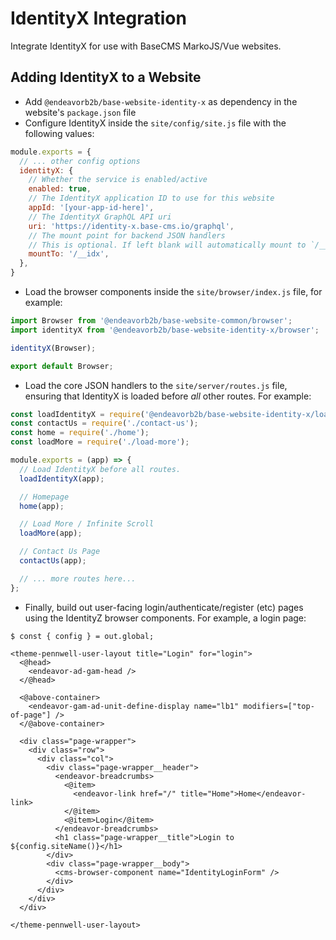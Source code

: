 # IdentityX Integration
Integrate IdentityX for use with BaseCMS MarkoJS/Vue websites.

## Adding IdentityX to a Website
- Add `@endeavorb2b/base-website-identity-x` as dependency in the website's `package.json` file
- Configure IdentityX inside the `site/config/site.js` file with the following values:
```js
module.exports = {
  // ... other config options
  identityX: {
    // Whether the service is enabled/active
    enabled: true,
    // The IdentityX application ID to use for this website
    appId: '[your-app-id-here]',
    // The IdentityX GraphQL API uri
    uri: 'https://identity-x.base-cms.io/graphql',
    // The mount point for backend JSON handlers
    // This is optional. If left blank will automatically mount to `/__idx`
    mountTo: '/__idx',
  },
}
```
- Load the browser components inside the `site/browser/index.js` file, for example:
```js
import Browser from '@endeavorb2b/base-website-common/browser';
import identityX from '@endeavorb2b/base-website-identity-x/browser';

identityX(Browser);

export default Browser;
```
- Load the core JSON handlers to the `site/server/routes.js` file, ensuring that IdentityX is loaded before _all_ other routes. For example:
```js
const loadIdentityX = require('@endeavorb2b/base-website-identity-x/load-from-config');
const contactUs = require('./contact-us');
const home = require('./home');
const loadMore = require('./load-more');

module.exports = (app) => {
  // Load IdentityX before all routes.
  loadIdentityX(app);

  // Homepage
  home(app);

  // Load More / Infinite Scroll
  loadMore(app);

  // Contact Us Page
  contactUs(app);

  // ... more routes here...
};
```
- Finally, build out user-facing login/authenticate/register (etc) pages using the IdentityZ browser components. For example, a login page:
```marko
$ const { config } = out.global;

<theme-pennwell-user-layout title="Login" for="login">
  <@head>
    <endeavor-ad-gam-head />
  </@head>

  <@above-container>
    <endeavor-gam-ad-unit-define-display name="lb1" modifiers=["top-of-page"] />
  </@above-container>

  <div class="page-wrapper">
    <div class="row">
      <div class="col">
        <div class="page-wrapper__header">
          <endeavor-breadcrumbs>
            <@item>
              <endeavor-link href="/" title="Home">Home</endeavor-link>
            </@item>
            <@item>Login</@item>
          </endeavor-breadcrumbs>
          <h1 class="page-wrapper__title">Login to ${config.siteName()}</h1>
        </div>
        <div class="page-wrapper__body">
          <cms-browser-component name="IdentityLoginForm" />
        </div>
      </div>
    </div>
  </div>

</theme-pennwell-user-layout>
```
